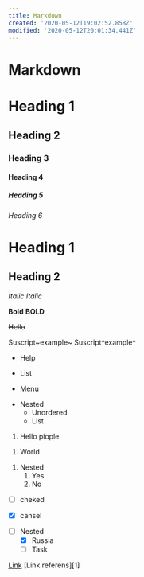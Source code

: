 ```yaml
---
title: Markdown
created: '2020-05-12T19:02:52.858Z'
modified: '2020-05-12T20:01:34.441Z'
---
```


# Markdown
# Heading 1
## Heading 2
### Heading 3
#### Heading 4
##### Heading 5
###### Heading 6

Heading 1 
=======   
Heading 2
-------

_Italic_
*Italic*

__Bold__
**BOLD**

~~Hello~~

Suscript~example~
Suscript^example^

- Help
+ List
* Menu
- Nested
   - Unordered
   - List

 1. Hello piople
 1) World
 1. Nested
    1. Yes
    2. No

  + [ ] cheked
  * [x] cansel
  - [ ] Nested
    - [x] Russia
    - [ ] Task
 
 [Link](notable.md)
 [Link referens][1]
 


